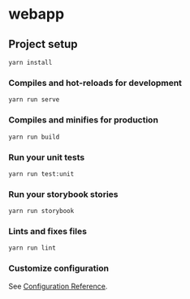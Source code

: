 # webapp

## Project setup
```
yarn install
```

### Compiles and hot-reloads for development
```
yarn run serve
```

### Compiles and minifies for production
```
yarn run build
```

### Run your unit tests
```
yarn run test:unit
```

### Run your storybook stories
```
yarn run storybook
```

### Lints and fixes files
```
yarn run lint
```

### Customize configuration
See [Configuration Reference](https://cli.vuejs.org/config/).
